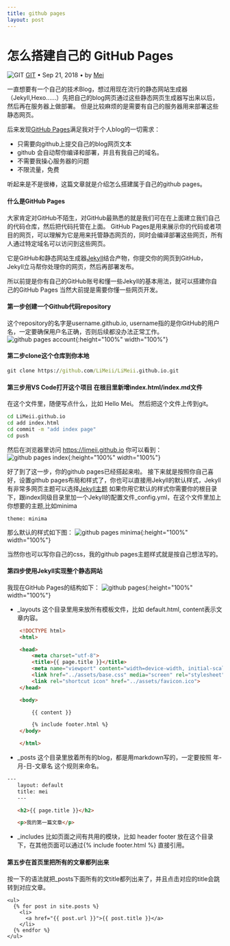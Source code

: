```yaml
---
title: github pages
layout: post
---
```


# 怎么搭建自己的 GitHub Pages

<div class="title-meta">
    <span><img class="title-category-img" src="../../../assets/images/categories/github.svg" alt="GIT"></span>
    <span><a class="github-link" href="/2018/09/25/git.html">GIT</a></span>
    <span class="title-bullet">•</span>
    <span>Sep 21, 2018</span>
    <span class="title-bullet">•</span>
    <span>by <a class="github-link" href="http://github.com/limeii" title="http://github.com/limeii">Mei</a></span>
</div>

一直想要有一个自己的技术Blog，想过用现在流行的静态网站生成器（Jekyll,Hexo......）先把自己的blog网页通过这些静态网页生成器写出来以后，然后再在服务器上做部署。
但是比较麻烦的是需要有自己的服务器用来部署这些静态网页。

后来发现[GitHub Pages](https://pages.github.com/)满足我对于个人blog的一切需求：
- 只需要向github上提交自己的blog网页文本
- github 会自动帮你编译和部署，并且有我自己的域名。
- 不需要我操心服务器的问题
- 不限流量，免费

听起来是不是很棒，这篇文章就是介绍怎么搭建属于自己的github pages。

#### 什么是GitHub Pages
大家肯定对GitHub不陌生，对GitHub最熟悉的就是我们可在在上面建立我们自己的代码仓库，然后把代码托管在上面。
GitHub Pages是用来展示你的代码或者项目的网页，可以理解为它是用来托管静态网页的，同时会编译部署这些网页，所有人通过特定域名可以访问到这些网页。

它是GitHub和静态网站生成器[Jekyll](https://jekyllrb.com)结合产物，你提交你的网页到GitHub，Jekyll立马帮你处理你的网页，然后再部署发布。


所以前提是你有自己的GitHub账号和懂一些Jekyll的基本用法，就可以搭建你自己的GitHub Pages
当然大前提是需要你懂一些网页开发。

#### 第一步创建一个Github代码repository
这个repository的名字是username.github.io, username指的是你GitHub的用户名，一定要确保用户名正确，否则后续都没办法正常工作。
![github pages account](https://limeii.github.io/assets/images/posts/git/git-pages-account.png){:height="100%" width="100%"}

#### 第二步clone这个仓库到你本地
```cmd
git clone https://github.com/LiMeii/LiMeii.github.io.git
```

#### 第三步用VS Code打开这个项目 在根目里新增index.html/index.md文件
在这个文件里，随便写点什么，比如 Hello Mei。
然后把这个文件上传到git。
```cmd
cd LiMeii.github.io
cd add index.html
cd commit -m "add index page"
cd push
```
然后在浏览器里访问 https://limeii.github.io 你可以看到：
![github pages index](https://limeii.github.io/assets/images/posts/git/git-pages-index.png){:height="100%" width="100%"}



好了到了这一步，你的github pages已经搭起来啦。
接下来就是按照你自己喜好，设置github pages布局和样式了，你也可以直接用Jekyll的默认样式，Jekyll有非常多网页主题可以选择[Jekyll主题](https://help.github.com/articles/about-jekyll-themes-on-github/)
如果你用它默认的样式你需要你的根目录下，跟index同级目录里加一个Jekyll的配置文件_config.yml，在这个文件里加上你想要的主题,比如minima

```
theme: minima
```
那么默认的样式如下图：
![github pages minima](https://limeii.github.io/assets/images/posts/git/git-pages-minima.png){:height="100%" width="100%"}

当然你也可以写你自己的css，我的github pages主题样式就是按自己想法写的。

#### 第四步使用Jekyll实现整个静态网站
我现在GitHub Pages的结构如下：
![github pages](https://limeii.github.io/assets/images/posts/git/git-pages-jekyll.png){:height="100%" width="100%"}

- _layouts 这个目录里用来放所有模板文件，比如 default.html, content表示文章内容。
```html
    <!DOCTYPE html>
    <html>

    <head>
        <meta charset="utf-8">
        <title>{{ page.title }}</title>
        <meta name="viewport" content="width=device-width, initial-scale=1.0, minimum-scale=1.0, maximum-scale=1.0">
        <link href="../assets/base.css" media="screen" rel="stylesheet" type="text/css" />
        <link rel="shortcut icon" href="../assets/favicon.ico">
    </head>

    <body>

        {{ content }}

        {% include footer.html %}
    </body>

    </html>
```

- _posts 这个目录里放着所有的blog，都是用markdown写的，一定要按照 年-月-日-文章名 这个规则来命名。
```html
---
　　layout: default
　　title: mei
　　---

　　<h2>{{ page.title }}</h2>

　　<p>我的第一篇文章</p>
```

- _includes 比如页面之间有共用的模块，比如 header footer 放在这个目录下，在其他页面可以通过{% include footer.html %} 直接引用。

#### 第五步在首页里把所有的文章都列出来
按一下的语法就把_posts下面所有的文title都列出来了，并且点击对应的title会跳转到对应文章。
```
<ul>
  {% for post in site.posts %}
    <li>
      <a href="{{ post.url }}">{{ post.title }}</a>
    </li>
  {% endfor %}
</ul>
```
